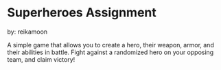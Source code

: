 # Superheroes Assignment
by: reikamoon

A simple game that allows you to create a hero, their weapon, armor, and their abilities in battle.
Fight against a randomized hero on your opposing team, and claim victory!

